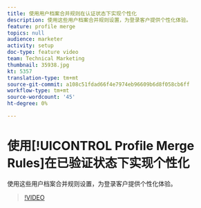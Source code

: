```yaml
---
title: 使用用户档案合并规则在认证状态下实现个性化
description: 使用这些用户档案合并规则设置，为登录客户提供个性化体验。
feature: profile merge
topics: null
audience: marketer
activity: setup
doc-type: feature video
team: Technical Marketing
thumbnail: 35938.jpg
kt: 5357
translation-type: tm+mt
source-git-commit: a108c51fdad66f4e7974eb96609b6d8f058cb6ff
workflow-type: tm+mt
source-wordcount: '45'
ht-degree: 0%

---
```



# 使用[!UICONTROL Profile Merge Rules]在已验证状态下实现个性化

使用这些用户档案合并规则设置，为登录客户提供个性化体验。

>[!VIDEO](https://video.tv.adobe.com/v/35938/?quality=12&learn=on)
